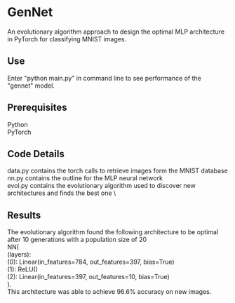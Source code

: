 # GenNet
An evolutionary algorithm approach to design the optimal MLP architecture in PyTorch for classifying MNIST images.

## Use
Enter "python main.py" in command line to see performance of the "gennet" model.

## Prerequisites
Python \
PyTorch

## Code Details
data.py contains the torch calls to retrieve images form the MNIST database \
nn.py contains the outline for the MLP neural network \
evol.py contains the evolutionary algorithm used to discover new architectures and finds the best one \

## Results
The evolutionary algorithm found the following architecture to be optimal after 10 generations with a population size of 20 \
NN( \
  (layers): \
    (0): Linear(in_features=784, out_features=397, bias=True) \
    (1): ReLU() \
    (2): Linear(in_features=397, out_features=10, bias=True) \
). \
This architecture was able to achieve 96.6% accuracy on new images.

